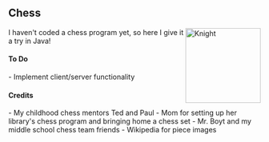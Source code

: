 Chess
--------------
<img src="http://i287.photobucket.com/albums/ll128/patmaster/unnamed_zps68986906.png" width="150" alt="Knight" align="right">
I haven't coded a chess program yet, so here I give it a try in Java!

<h4>To Do</h4>
- Implement client/server functionality

<h4>Credits</h4>
- My childhood chess mentors Ted and Paul
- Mom for setting up her library's chess program and bringing home a chess set
- Mr. Boyt and my middle school chess team friends
- Wikipedia for piece images